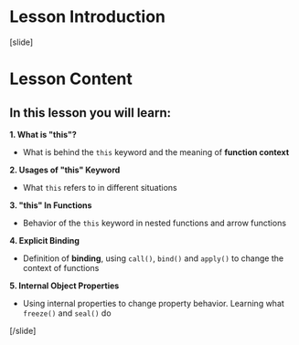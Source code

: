 # Lesson Introduction

[slide]

# Lesson Content

## In this lesson you will learn:

**1. What is "this"?** 
- What is behind the `this` keyword and the meaning of **function context**

**2. Usages of "this" Keyword** 
- What `this` refers to in different situations

**3. "this" In Functions**
- Behavior of the `this` keyword in nested functions and arrow functions

**4. Explicit Binding**
- Definition of **binding**, using `call()`, `bind()` and `apply()` to change the context of functions

**5. Internal Object Properties**
- Using internal properties to change property behavior. Learning what `freeze()` and `seal()` do

[/slide]
